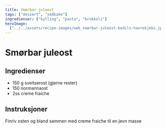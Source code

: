 ```yaml
---
title: Smørbar juleost
tags: ["dessert", "småkake"]
ingredienser: ["kylling", "pasta", "brokkoli"]
heroImage:
  ["../../assets/recipe-images/web_smørbar-juleost-bodils-havrekjeks.jpg"]
---
```


# Smørbar juleost

## Ingredienser

- 150 g sveitserost (gjerne rester)
- 150 normannaost
- 2ss creme fraiche

## Instruksjoner

Finriv osten og bland sammen med creme fraiche til en jevn masse
